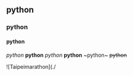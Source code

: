 ## python
### python
#### python

*python*
**python**
_python_
__python__
~python~
~~python~~


![Taipeimarathon](./

